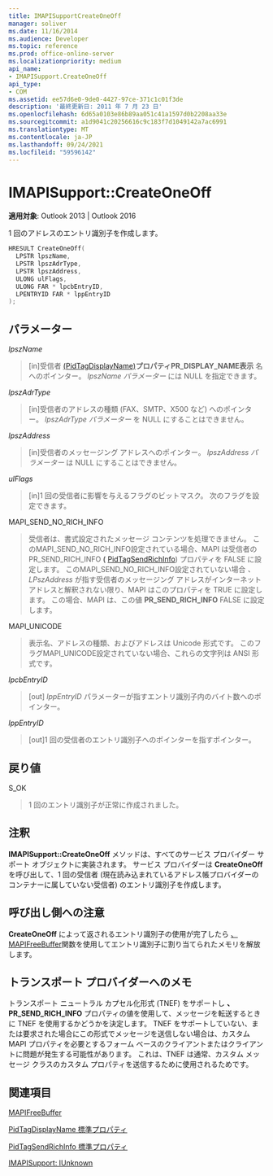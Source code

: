 ```yaml
---
title: IMAPISupportCreateOneOff
manager: soliver
ms.date: 11/16/2014
ms.audience: Developer
ms.topic: reference
ms.prod: office-online-server
ms.localizationpriority: medium
api_name:
- IMAPISupport.CreateOneOff
api_type:
- COM
ms.assetid: ee57d6e0-9de0-4427-97ce-371c1c01f3de
description: '最終更新日: 2011 年 7 月 23 日'
ms.openlocfilehash: 6d65a0103e86b89aa051c41a1597d0b2208aa33e
ms.sourcegitcommit: a1d9041c20256616c9c183f7d1049142a7ac6991
ms.translationtype: MT
ms.contentlocale: ja-JP
ms.lasthandoff: 09/24/2021
ms.locfileid: "59596142"
---
```

# <a name="imapisupportcreateoneoff"></a>IMAPISupport::CreateOneOff

  
  
**適用対象**: Outlook 2013 | Outlook 2016 
  
1 回のアドレスのエントリ識別子を作成します。
  
```cpp
HRESULT CreateOneOff(
  LPSTR lpszName,
  LPSTR lpszAdrType,
  LPSTR lpszAddress,
  ULONG ulFlags,
  ULONG FAR * lpcbEntryID,
  LPENTRYID FAR * lppEntryID
);
```

## <a name="parameters"></a>パラメーター

 _lpszName_
  
> [in]受信者 [(PidTagDisplayName)](pidtagdisplayname-canonical-property.md)**プロパティPR_DISPLAY_NAME表示** 名へのポインター。 _lpszName パラメーター_ には NULL を指定できます。 
    
 _lpszAdrType_
  
> [in]受信者のアドレスの種類 (FAX、SMTP、X500 など) へのポインター。 _lpszAdrType パラメーター_ を NULL にすることはできません。 
    
 _lpszAddress_
  
> [in]受信者のメッセージング アドレスへのポインター。 _lpszAddress パラメーター_ は NULL にすることはできません。 
    
 _ulFlags_
  
> [in]1 回の受信者に影響を与えるフラグのビットマスク。 次のフラグを設定できます。
    
MAPI_SEND_NO_RICH_INFO 
  
> 受信者は、書式設定されたメッセージ コンテンツを処理できません。 このMAPI_SEND_NO_RICH_INFO設定されている場合、MAPI は受信者のPR_SEND_RICH_INFO **(** [PidTagSendRichInfo](pidtagsendrichinfo-canonical-property.md)) プロパティを FALSE に設定します。 このMAPI_SEND_NO_RICH_INFO設定されていない場合  _、LPszAddress_ が指す受信者のメッセージング アドレスがインターネット アドレスと解釈されない限り、MAPI はこのプロパティを TRUE に設定します。 この場合、MAPI は、この値 **PR_SEND_RICH_INFO** FALSE に設定します。 
    
MAPI_UNICODE 
  
> 表示名、アドレスの種類、およびアドレスは Unicode 形式です。 このフラグMAPI_UNICODE設定されていない場合、これらの文字列は ANSI 形式です。
    
 _lpcbEntryID_
  
> [out]  _lppEntryID_ パラメーターが指すエントリ識別子内のバイト数へのポインター。 
    
 _lppEntryID_
  
> [out]1 回の受信者のエントリ識別子へのポインターを指すポインター。
    
## <a name="return-value"></a>戻り値

S_OK 
  
> 1 回のエントリ識別子が正常に作成されました。
    
## <a name="remarks"></a>注釈

**IMAPISupport::CreateOneOff** メソッドは、すべてのサービス プロバイダー サポート オブジェクトに実装されます。 サービス プロバイダーは **CreateOneOff** を呼び出して、1 回の受信者 (現在読み込まれているアドレス帳プロバイダーのコンテナーに属していない受信者) のエントリ識別子を作成します。 
  
## <a name="notes-to-callers"></a>呼び出し側への注意

**CreateOneOff** によって返されるエントリ識別子の使用が完了したら [、MAPIFreeBuffer](mapifreebuffer.md)関数を使用してエントリ識別子に割り当てられたメモリを解放します。 
  
## <a name="notes-to-transport-providers"></a>トランスポート プロバイダーへのメモ

トランスポート ニュートラル カプセル化形式 (TNEF) をサポートし **、PR_SEND_RICH_INFO** プロパティの値を使用して、メッセージを転送するときに TNEF を使用するかどうかを決定します。 TNEF をサポートしていない、または要求された場合にこの形式でメッセージを送信しない場合は、カスタム MAPI プロパティを必要とするフォーム ベースのクライアントまたはクライアントに問題が発生する可能性があります。 これは、TNEF は通常、カスタム メッセージ クラスのカスタム プロパティを送信するために使用されるためです。 
  
## <a name="see-also"></a>関連項目



[MAPIFreeBuffer](mapifreebuffer.md)
  
[PidTagDisplayName 標準プロパティ](pidtagdisplayname-canonical-property.md)
  
[PidTagSendRichInfo 標準プロパティ](pidtagsendrichinfo-canonical-property.md)
  
[IMAPISupport: IUnknown](imapisupportiunknown.md)

